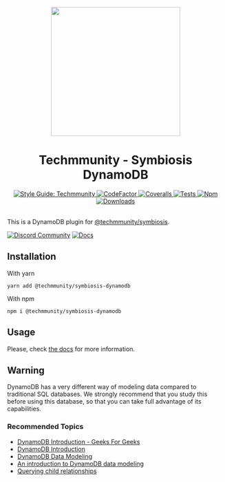 <div align="center">

<img src="https://github.com/techmmunity-symbiosis/symbiosis/raw/master/resources/logo.gif" width="300" height="300">

# Techmmunity - Symbiosis DynamoDB

<a href="https://github.com/techmmunity/eslint-config">
	<img src="https://img.shields.io/badge/style%20guide-Techmmunity-01d2ce?style=for-the-badge" alt="Style Guide: Techmmunity">
</a>
<a href="https://www.codefactor.io/repository/github/techmmunity-symbiosis/dynamodb">
	<img src="https://www.codefactor.io/repository/github/techmmunity-symbiosis/dynamodb/badge?style=for-the-badge" alt="CodeFactor">
</a>
<a href="https://coveralls.io/github/techmmunity-symbiosis/dynamodb?branch=master">
	<img src="https://img.shields.io/coveralls/github/techmmunity-symbiosis/dynamodb/master?style=for-the-badge" alt="Coveralls">
</a>
<a href="https://github.com/techmmunity-symbiosis/dynamodb/actions/workflows/coverage.yml">
	<img src="https://img.shields.io/github/workflow/status/techmmunity-symbiosis/dynamodb/tests?label=tests&logo=github&style=for-the-badge" alt="Tests">
</a>
<a href="https://www.npmjs.com/package/@techmmunity/symbiosis-dynamodb">
	<img src="https://img.shields.io/npm/v/@techmmunity/symbiosis-dynamodb.svg?color=CC3534&style=for-the-badge" alt="Npm">
</a>
<a href="https://www.npmjs.com/package/@techmmunity/symbiosis-dynamodb">
	<img src="https://img.shields.io/npm/dw/@techmmunity/symbiosis-dynamodb.svg?style=for-the-badge" alt="Downloads">
</a>

<br>
<br>

</div>

This is a DynamoDB plugin for [@techmmunity/symbiosis](https://github.com/techmmunity-symbiosis/symbiosis).

[![Discord Community](https://img.shields.io/badge/discord%20community-5865F2?style=for-the-badge&labelColor=5865F2&logo=discord&logoColor=ffffff)](https://discord.gg/TakYksUzzZ)
[![Docs](https://img.shields.io/badge/📄%20documentation-01d2ce?style=for-the-badge)](https://symbiosis.techmmunity.com.br)

## Installation

With yarn

```
yarn add @techmmunity/symbiosis-dynamodb
```

With npm

```
npm i @techmmunity/symbiosis-dynamodb
```

## Usage

Please, check [the docs](https://symbiosis.techmmunity.com.br/docs/plugins/dynamodb) for more information.

## Warning

DynamoDB has a very different way of modeling data compared to traditional SQL databases. We strongly recommend that you study this before using this database, so that you can take full advantage of its capabilities.

### Recommended Topics

- [DynamoDB Introduction - Geeks For Geeks](https://www.geeksforgeeks.org/dynamodb-introduction/)
- [DynamoDB Introduction](https://medium.com/imaginelearning/getting-started-with-dynamodb-d147ed9e629e)
- [DynamoDB Data Modeling](https://codeburst.io/dynamodb-data-modeling-7f11950b25bf)
- [An introduction to DynamoDB data modeling](https://blog.theodo.com/2021/04/introduction-to-dynamo-db-modeling/)
- [Querying child relationships](https://stackoverflow.com/questions/63755975/modelling-parent-child-subchild-relationships-in-dynamodb)
